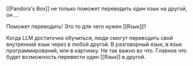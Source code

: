 [[Pandora's Box]] не только поможет переводить один язык на другой, он …

Поможет переводить!
Это то для чего нужен [[Язык]]!!

Когда LLM достаточно обучиться, люди смогут переводить свой внутренний язык через в любой другой. В разговорный язык, в язык программирований, или в картинку. Не так важно во что. Главное что будет возможность перевести один [[Язык]] в другой.
